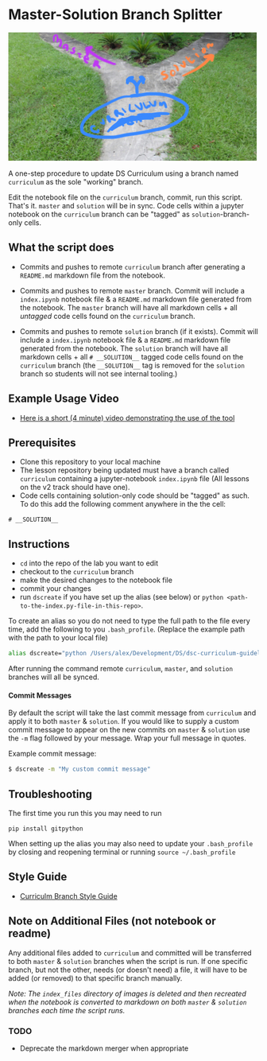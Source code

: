 # Master-Solution Branch Splitter

![Garden of Forking Paths](Garden-of-Forking-Paths.jpg)

A one-step procedure to update DS Curriculum using a branch named `curriculum` as the sole "working" branch. 

Edit the notebook file on the `curriculum` branch, commit, run this script. That's it. `master` and `solution` will be in sync. Code cells within a jupyter notebook on the `curriculum` branch can be "tagged" as `solution`-branch-only cells.

## What the script does
* Commits and pushes to remote `curriculum` branch after generating a `README.md` markdown file from the notebook.

* Commits and pushes to remote `master` branch. Commit will include a `index.ipynb` notebook file & a `README.md` markdown file generated from the notebook. The `master` branch will have all markdown cells + all _untagged_ code cells found on the `curriculum` branch.

* Commits and pushes to remote `solution` branch (if it exists). Commit will include a `index.ipynb` notebook file & a `README.md` markdown file generated from the notebook. The `solution` branch will have all markdown cells + all `# __SOLUTION__` tagged code cells found on the `curriculum` branch (the `__SOLUTION__` tag is removed for the `solution` branch so students will not see internal tooling.)

## Example Usage Video
* [Here is a short (4 minute) video demonstrating the use of the tool](https://www.youtube.com/watch?v=p95VAaC0Gbg&feature=youtu.be)

## Prerequisites
* Clone this repository to your local machine
* The lesson repository being updated must have a branch called `curriculum` containing a jupyter-notebook `index.ipynb` file (All lessons on the v2 track should have one).
* Code cells containing solution-only code should be "tagged" as such. To do this add the following comment anywhere in the the cell:
```
# __SOLUTION__
```

## Instructions
* `cd` into the repo of the lab you want to edit
* checkout to the `curriculum` branch
* make the desired changes to the notebook file
* commit your changes
* run `dscreate` if you have set up the alias (see below) or `python <path-to-the-index.py-file-in-this-repo>`.

To create an alias so you do not need to type the full path to the file every time,
add the following to you `.bash_profile`. (Replace the example path with the path to your local file)

```bash
alias dscreate="python /Users/alex/Development/DS/dsc-curriculum-guidelines/master-solution-branch-splitter/index.py"
```

After running the command remote `curriculum`, `master`, and `solution` branches will all be synced.

#### Commit Messages
By default the script will take the last commit message from `curriculum` and apply it to both `master` & `solution`. If you would like to supply a custom commit message to appear on the new commits on `master` & `solution` use the `-m` flag followed by your message. Wrap your full message in quotes.

Example commit message:
```bash
$ dscreate -m "My custom commit message"
```

## Troubleshooting
The first time you run this you may need to run
```
pip install gitpython
```

When setting up the alias you may also need to update your `.bash_profile` by closing and reopening terminal or running `source ~/.bash_profile`

## Style Guide
* [Curriculm Branch Style Guide](https://docs.google.com/document/d/1YpJN9S1kzoObMyIE02OszgHdlqhRP6ktgW5S74UzbNk/edit)

## Note on Additional Files (not notebook or readme)
Any additional files added to `curriculum` and committed will be transferred to both `master` & `solution` branches when the script is run.  If one specific branch, but not the other, needs (or doesn't need) a file, it will have to be added (or removed) to that specific branch manually. 

_Note: The `index_files` directory of images is deleted and then recreated when the notebook is converted to markdown on both `master` & `solution` branches each time the script runs._

### TODO
* Deprecate the markdown merger when appropriate
